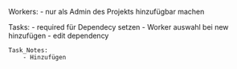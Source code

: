 Workers:
    - nur als Admin des Projekts hinzufügbar machen
    
Tasks:
    - required für Dependecy setzen
    - Worker auswahl bei new hinzufügen
    - edit dependency

    Task_Notes:
        - Hinzufügen
